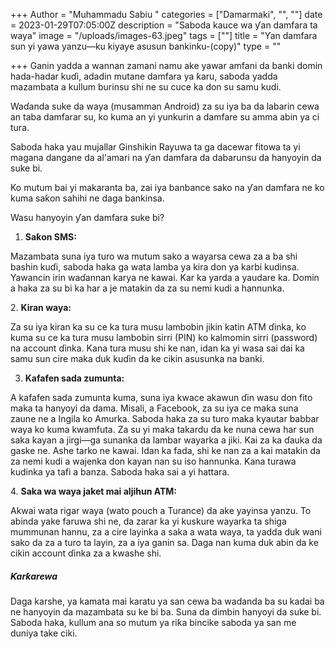 +++
Author = "Muhammadu Sabiu "
categories = ["Damarmaki", "", ""]
date = 2023-01-29T07:05:00Z
description = "Saboda kauce wa ƴan damfara ta waya"
image = "/uploads/images-63.jpeg"
tags = [""]
title = "Ƴan damfara sun yi yawa yanzu—ku kiyaye asusun bankinku-(copy)"
type = ""

+++
Ganin yadda a wannan zamani namu ake yawar amfani da banki domin hada-hadar kuɗi, adadin mutane damfara ya ƙaru, saboda yadda mazambata a kullum burinsu shi ne su cuce ka don su samu kudi.

Waɗanda suke da waya (musamman Android) za su iya ba da labarin cewa an taba damfarar su, ko kuma an yi yunkurin a damfare su amma abin ya ci tura.

Saboda haka yau mujallar Ginshikin Rayuwa ta ga dacewar fitowa ta yi magana dangane da al'amari na ƴan damfara da dabarunsu da hanyoyin da suke bi.

Ko mutum bai yi makaranta ba, zai iya banbance sako na ƴan damfara ne ko kuma saƙon sahihi ne daga bankinsa.

Wasu hanyoyin ƴan damfara suke bi?

1. **Saƙon SMS:**

Mazambata suna iya turo wa mutum sako a wayarsa cewa za a ba shi bashin kuɗi, saboda haka ga wata lamba ya kira don ya karbi kudinsa. Yawancin irin waɗannan karya ne kawai. Kar ka yarda a yaudare ka. Domin a haka za su bi ka har a je matakin da za su nemi kudi a hannunka.

2\. **Kiran waya:**

Za su iya kiran ka su ce ka tura musu lambobin jikin katin ATM ɗinka, ko kuma su ce ka tura musu lambobin sirri (PIN) ko kalmomin sirri (password) na account ɗinka. Kana tura musu shi ke nan, idan ka yi wasa sai dai ka samu sun cire maka duk kuɗin da ke cikin asusunka na banki.

3. **Kafafen sada zumunta:**

A kafafen sada zumunta kuma, suna iya kwace akawun ɗin wasu don fito maka ta hanyoyi da dama. Misali, a Facebook, za su iya ce maka suna zaune ne a Ingila ko Amurka. Saboda haka za su turo maka kyautar babbar waya ko kuma kwamfuta. Za su yi maka takardu da ke nuna cewa har sun saka kayan a jirgi—ga sunanka da lambar wayarka a jiki. Kai za ka ɗauka da gaske ne. Ashe tarko ne kawai. Idan ka fada, shi ke nan za a kai matakin da za nemi kudi a wajenka don kayan nan su iso hannunka. Kana turawa kudinka ya tafi a banza. Saboda haka sai a yi hattara.

4\. **Saka wa waya jaket mai aljihun ATM:**

Akwai wata rigar waya (wato pouch a Turance) da ake yayinsa yanzu. To abinda yake faruwa shi ne, da zarar ka yi kuskure wayarka ta shiga mummunan hannu, za a cire layinka a saka a wata waya, ta yadda duk wani sako da za a turo ta layin, za a iya ganin sa. Daga nan kuma duk abin da ke cikin account ɗinka za a kwashe shi.

##### Ƙarƙarewa

Daga karshe, ya kamata mai karatu ya san cewa ba wadanda ba su kadai ba ne hanyoyin da mazambata su ke bi ba. Suna da dimbin hanyoyi da suke bi. Saboda haka, kullum ana so mutum ya riƙa bincike saboda ya san me duniya take ciki.